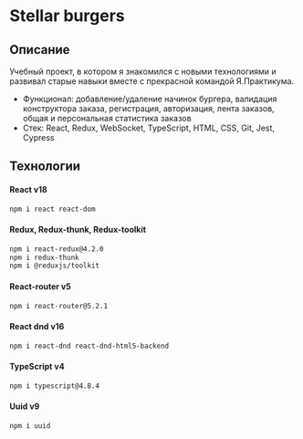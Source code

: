 # Stellar burgers

## Описание

Учебный проект, в котором я знакомился с новыми технологиями и развивал старые навыки вместе с прекрасной командой Я.Практикума.

* Функционал: добавление/удаление начинок бургера, валидация конструктора заказа, регистрация, авторизация, лента заказов, общая и персональная статистика заказов
* Стек: React, Redux, WebSocket, TypeScript, HTML, CSS, Git, Jest, Cypress

## Технологии

#### React v18
```bash
npm i react react-dom
```

#### Redux, Redux-thunk, Redux-toolkit
```bash
npm i react-redux@4.2.0
npm i redux-thunk
npm i @reduxjs/toolkit
```

#### React-router v5
```bash
npm i react-router@5.2.1
```

#### React dnd v16
```bash
npm i react-dnd react-dnd-html5-backend
```

#### TypeScript v4
```bash
npm i typescript@4.8.4
```

#### Uuid v9
```bash
npm i uuid
```
